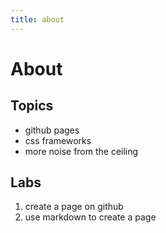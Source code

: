 ```yaml
---
title: about
---
```


# About 

## Topics

* github pages
* css frameworks
* more noise from the ceiling

## Labs

1. create a page on github
1. use markdown to create a page

